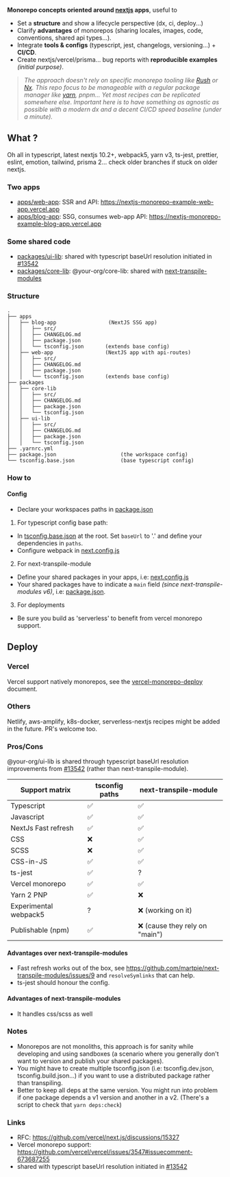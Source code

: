 **Monorepo concepts oriented around [nextjs](https://www.nextjs.org) apps**, useful to

- Set a **structure** and show a lifecycle perspective (dx, ci, deploy...)
- Clarify **advantages** of monorepos (sharing locales, images, code, conventions, shared api types...).
- Integrate **tools & configs** (typescript, jest, changelogs, versioning...) + **CI/CD**.
- Create nextjs/vercel/prisma... bug reports with **reproducible examples** *(initial purpose)*.

> *The approach doesn't rely on specific monorepo tooling like [Rush](https://rushjs.io/) 
> or [Nx](https://nx.dev/). This repo focus to be manageable with a regular package manager 
> like [yarn](https://github.com/yarnpkg/berry), pnpm... Yet most recipes can be replicated somewhere else.
> Important here is to have something as agnostic as possible with a modern dx and a decent CI/CD 
> speed baseline (under a minute).*

## What ?

Oh all in typescript, latest nextjs 10.2+, webpack5, yarn v3, ts-jest, prettier, eslint, emotion,
tailwind, prisma 2... check older branches if stuck on older nextjs.

### Two apps

- [apps/web-app](./apps/web-app): SSR and API: https://nextjs-monorepo-example-web-app.vercel.app
- [apps/blog-app](./apps/blog-app): SSG, consumes web-app API: https://nextjs-monorepo-example-blog-app.vercel.app

### Some shared code

- [packages/ui-lib](./packages/ui-lib): shared with typescript baseUrl resolution initiated in [#13542](https://github.com/vercel/next.js/pull/13542) 
- [packages/core-lib](./packages/core-lib): @your-org/core-lib: shared with [next-transpile-modules](https://github.com/martpie/next-transpile-modules)

### Structure

```
.
├── apps
│   ├── blog-app                 (NextJS SSG app)
│   │   ├── src/
│   │   ├── CHANGELOG.md
│   │   ├── package.json
│   │   └── tsconfig.json       (extends base config)
│   ├── web-app                 (NextJS app with api-routes)
│   │   ├── src/
│   │   ├── CHANGELOG.md
│   │   ├── package.json
│   │   └── tsconfig.json       (extends base config)
├── packages
│   ├── core-lib                 
│   │   ├── src/
│   │   ├── CHANGELOG.md
│   │   ├── package.json
│   │   └── tsconfig.json       
│   ├── ui-lib                   
│   │   ├── src/
│   │   ├── CHANGELOG.md
│   │   ├── package.json
│   │   └── tsconfig.json       
├── .yarnrc.yml
├── package.json                     (the workspace config)
└── tsconfig.base.json               (base typescript config)
```

### How to

#### Config

- Declare your workspaces paths in [package.json](./package.json)

1. For typescript config base path:

- In [tsconfig.base.json](tsconfig.base.json) at the root.
  Set `baseUrl` to '.' and define your dependencies in `paths`.
- Configure webpack in [next.config.js](./apps/web-app/next.config.js)

2. For next-transpile-module

- Define your shared packages in your apps, i.e: [next.config.js](./apps/web-app/next.config.js)
- Your shared packages have to indicate a `main` field *(since next-transpile-modules v6)*, i.e: 
  [package.json](packages/core-lib/package.json). 


3. For deployments

- Be sure you build as 'serverless' to benefit from vercel monorepo support. 

## Deploy

### Vercel

Vercel support natively monorepos, see the [vercel-monorepo-deploy](./docs/deploy/deploy-vercel.md) document.

### Others

Netlify, aws-amplify, k8s-docker, serverless-nextjs recipes might be added in the future. PR's welcome too.

### Pros/Cons

@your-org/ui-lib is shared through typescript baseUrl resolution improvements from [#13542](https://github.com/vercel/next.js/pull/13542) 
(rather than next-transpile-module). 

| Support matrix        | tsconfig paths | next-transpile-module |
|-----------------------|----------------|-----------------------|
| Typescript            | ✅              | ✅                    |
| Javascript            | ✅              | ✅                    |
| NextJs Fast refresh   | ✅              | ✅                    |
| CSS                   | ❌              | ✅                    |
| SCSS                  | ❌              | ✅                    |
| CSS-in-JS             | ✅              | ✅                    |
| ts-jest               | ✅              | ?                    |
| Vercel monorepo       | ✅              | ✅                    |
| Yarn 2 PNP            | ✅              | ❌                    |
| Experimental webpack5 | ?               | ❌  (working on it)  |
| Publishable (npm)     | ✅               | ❌  (cause they rely on "main")  |


#### Advantages over next-transpile-modules

- Fast refresh works out of the box, see https://github.com/martpie/next-transpile-modules/issues/9 and `resolveSymlinks` that
  can help. 
- ts-jest should honour the config.

#### Advantages of next-transpile-modules

- It handles css/scss as well


### Notes

- Monorepos are not monoliths, this approach is for sanity while developing and using sandboxes 
  (a scenario where you generally don't want to version and publish your shared packages). 
- You might have to create multiple tsconfig.json (i.e: tsconfig.dev.json, tsconfig.build.json...) if you 
  want to use a distributed package rather than transpiling. 
- Better to keep all deps at the same version. You might run into problem if one package depends a v1 version and another in a v2.
  (There's a script to check that `yarn deps:check`)
  

### Links

- RFC: https://github.com/vercel/next.js/discussions/15327
- Vercel monorepo support: https://github.com/vercel/vercel/issues/3547#issuecomment-673687255
- shared with typescript baseUrl resolution initiated in [#13542](https://github.com/vercel/next.js/pull/13542)

